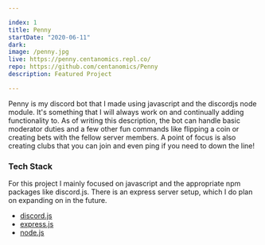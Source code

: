 ```yaml
---

index: 1
title: Penny
startDate: "2020-06-11"
dark:
image: /penny.jpg
live: https://penny.centanomics.repl.co/
repo: https://github.com/centanomics/Penny
description: Featured Project

---
```


Penny is my discord bot that I made using javascript and the discordjs node module. It's something that I will always work on and continually adding functionality to. As of writing this description, the bot can handle basic moderator duties and a few other fun commands like flipping a coin or creating bets with the fellow server members. A point of focus is also creating clubs that you can join and even ping if you need to down the line!

### Tech Stack

For this project I mainly focused on javascript and the appropriate npm packages like discord.js. There is an express server setup, which I do plan on expanding on in the future.

- [discord.js](https://discord.js.org/#/)
- [express.js](https://expressjs.com/)
- [node.js](https://nodejs.org/)

